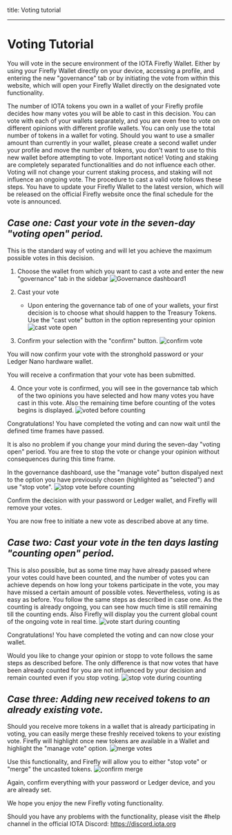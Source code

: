 title: Voting tutorial


---
# Voting Tutorial

You will vote in the secure environment of the IOTA Firefly Wallet. Either by using your Firefly Wallet directly on your device, accessing a profile, and entering the new "governance" tab or by initiating the vote from within this website, which will open your Firefly Wallet directly on the designated vote functionality.

The number of IOTA tokens you own in a wallet of your Firefly profile decides how many votes you will be able to cast in this decision.
You can vote with each of your wallets separately, and you are even free to vote on different opinions with different profile wallets.
You can only use the total number of tokens in a wallet for voting. Should you want to use a smaller amount than currently in your wallet, please create a second wallet under your profile and move the number of tokens, you don't want to use to this new wallet before attempting to vote.
Important notice! Voting and staking are completely separated functionalities and do not influence each other. Voting will not change your current staking process, and staking will not influence an ongoing vote.
The procedure to cast a valid vote follows these steps. 
You have to update your Firefly Wallet to the latest version, which will be released on the official Firefly website once the final schedule for the vote is announced.

## *Case one: Cast your vote in the seven-day "voting open" period.*

This is the standard way of voting and will let you achieve the maximum possible votes in this decision.
1. Choose the wallet from which you want to cast a vote and enter the new "governance" tab in the sidebar
![Governance dashboard1](https://user-images.githubusercontent.com/77154511/151154983-7bd7584e-9ae6-4675-8a0d-6e89dff1cc4e.png)


2. Cast your vote
    - Upon entering the governance tab of one of your wallets, your first decision is to choose what should happen to the Treasury Tokens. Use the "cast vote" button in the option representing your opinion
![cast vote open](https://user-images.githubusercontent.com/77154511/151155055-6e6b559e-8d48-44bb-a5f2-e0f505ab946b.png)

    
3. Confirm your selection with the "confirm" button.
![confirm vote](https://user-images.githubusercontent.com/77154511/151155123-4d381fc3-3050-4bdf-b126-19fcfafb061a.png)


You will now confirm your vote with the stronghold password or your Ledger Nano hardware wallet.

You will receive a confirmation that your vote has been submitted.
 

4. Once your vote is confirmed, you will see in the governance tab which of the two opinions you have selected and how many votes you have cast in this vote. Also the remaining time before counting of the votes begins is displayed.
![voted before counting](https://user-images.githubusercontent.com/77154511/151155579-dfd2ac67-ca6f-4016-b5f4-f8cb690bd233.png)


Congratulations! You have completed the voting and can now wait until the defined time frames have passed.

It is also no problem if you change your mind during the seven-day "voting open" period. You are free to stop the vote or change your opinion without consequences during this time frame.

In the governance dashboard, use the "manage vote" button dispalyed next to the option you have previously chosen (highlighted as "selected") and use "stop vote". 
![stop vote before counting](https://user-images.githubusercontent.com/77154511/151155739-ac691c04-fd62-46ba-af31-69663b4c189d.png)


Confirm the decision with your password or Ledger wallet, and Firefly will remove your votes.

You are now free to initiate a new vote as described above at any time.


## *Case two: Cast your vote in the ten days lasting "counting open" period.*

This is also possible, but as some time may have already passed where your votes could have been counted, and the number of votes you can achieve depends on how long your tokens participate in the vote, you may have missed a certain amount of possible votes.
Nevertheless, voting is as easy as before. You follow the same steps as described in case one.
As the counting is already ongoing, you can see how much time is still remaining till the counting ends.
Also Firefly will display you the current global count of the ongoing vote in real time. 
![vote start during counting](https://user-images.githubusercontent.com/77154511/151157262-0291249a-7de2-4c5c-b487-1db4a5504e04.png)

Congratulations! You have completed the voting and can now close your wallet.

Would you like to change your opinion or stopp to vote follows the same steps as described before. The only difference is that now votes that have been already counted for you are not influenced by your decision and remain counted even if you stop voting.
![stop vote during  counting](https://user-images.githubusercontent.com/77154511/151157781-67f4b838-5904-42dc-b174-53ca907ffc95.png)


## *Case three: Adding new received tokens to an already existing vote.*

Should you receive more tokens in a wallet that is already participating in voting, you can easily merge these freshly received tokens to your existing vote.
Firefly will highlight once new tokens are available in a Wallet and highlight the "manage vote" option.
![merge votes](https://user-images.githubusercontent.com/77154511/151156295-0a069025-8d59-4baa-b2d8-cb8dc20f9433.png)

Use this functionality, and Firefly will allow you to either "stop vote" or "merge" the uncasted tokens.
![confirm merge](https://user-images.githubusercontent.com/77154511/151156598-420648c3-4608-46fa-90ff-d6497ff26ab1.png)


Again, confirm everything with your password or Ledger device, and you are already set.

We hope you enjoy the new Firefly voting functionality.

Should you have any problems with the functionality, please visit the #help channel in the official IOTA Discord: https://discord.iota.org
